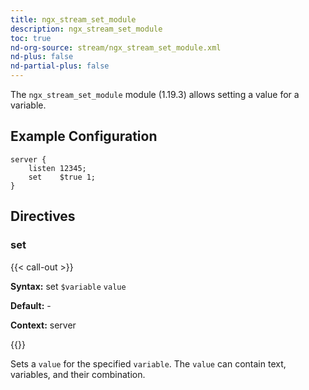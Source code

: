 ```yaml
---
title: ngx_stream_set_module
description: ngx_stream_set_module
toc: true
nd-org-source: stream/ngx_stream_set_module.xml
nd-plus: false
nd-partial-plus: false
---
```



<!--
********************************************************************************
🛑 WARNING: AUTOGENERATED FILE - DO NOT EDIT 🛑
This Markdown file was automatically generated from the source XML documentation.
Any manual changes made directly to this file will be overwritten.
To request or suggest changes, please edit the source XML files instead.
https://github.com/nginx/nginx.org/tree/main/xml/en
********************************************************************************
-->


The `ngx_stream_set_module` module (1.19.3) allows
setting a value for a variable.
## Example Configuration


```nginx
server {
    listen 12345;
    set    $true 1;
}

```

## Directives

### set

{{< call-out >}}

**Syntax:** set `$variable` `value`

**Default:** -

**Context:** server


{{</call-out>}}


Sets a `value` for the specified `variable`.
The `value` can contain text, variables, and their combination.

